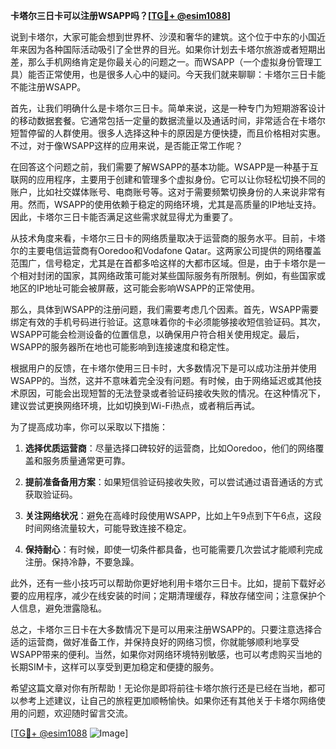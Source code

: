 **卡塔尔三日卡可以注册WSAPP吗？[[TG💪+ @esim1088](https://t.me/s/esim1088)]**

说到卡塔尔，大家可能会想到世界杯、沙漠和奢华的建筑。这个位于中东的小国近年来因为各种国际活动吸引了全世界的目光。如果你计划去卡塔尔旅游或者短期出差，那么手机网络肯定是你最关心的问题之一。而WSAPP（一个虚拟身份管理工具）能否正常使用，也是很多人心中的疑问。今天我们就来聊聊：卡塔尔三日卡能不能注册WSAPP。

首先，让我们明确什么是卡塔尔三日卡。简单来说，这是一种专门为短期游客设计的移动数据套餐。它通常包括一定量的数据流量以及通话时间，非常适合在卡塔尔短暂停留的人群使用。很多人选择这种卡的原因是方便快捷，而且价格相对实惠。不过，对于像WSAPP这样的应用来说，是否能正常工作呢？

在回答这个问题之前，我们需要了解WSAPP的基本功能。WSAPP是一种基于互联网的应用程序，主要用于创建和管理多个虚拟身份。它可以让你轻松切换不同的账户，比如社交媒体账号、电商账号等。这对于需要频繁切换身份的人来说非常有用。然而，WSAPP的使用依赖于稳定的网络环境，尤其是高质量的IP地址支持。因此，卡塔尔三日卡能否满足这些需求就显得尤为重要了。

从技术角度来看，卡塔尔三日卡的网络质量取决于运营商的服务水平。目前，卡塔尔的主要电信运营商有Ooredoo和Vodafone Qatar。这两家公司提供的网络覆盖范围广，信号稳定，尤其是在首都多哈这样的大都市区域。但是，由于卡塔尔是一个相对封闭的国家，其网络政策可能对某些国际服务有所限制。例如，有些国家或地区的IP地址可能会被屏蔽，这可能会影响WSAPP的正常使用。

那么，具体到WSAPP的注册问题，我们需要考虑几个因素。首先，WSAPP需要绑定有效的手机号码进行验证。这意味着你的卡必须能够接收短信验证码。其次，WSAPP可能会检测设备的位置信息，以确保用户符合相关使用规定。最后，WSAPP的服务器所在地也可能影响到连接速度和稳定性。

根据用户的反馈，在卡塔尔使用三日卡时，大多数情况下是可以成功注册并使用WSAPP的。当然，这并不意味着完全没有问题。有时候，由于网络延迟或其他技术原因，可能会出现短暂的无法登录或者验证码接收失败的情况。在这种情况下，建议尝试更换网络环境，比如切换到Wi-Fi热点，或者稍后再试。

为了提高成功率，你可以采取以下措施：

1. **选择优质运营商**：尽量选择口碑较好的运营商，比如Ooredoo，他们的网络覆盖和服务质量通常更可靠。
   
2. **提前准备备用方案**：如果短信验证码接收失败，可以尝试通过语音通话的方式获取验证码。

3. **关注网络状况**：避免在高峰时段使用WSAPP，比如上午9点到下午6点，这段时间网络流量较大，可能导致连接不稳定。

4. **保持耐心**：有时候，即使一切条件都具备，也可能需要几次尝试才能顺利完成注册。保持冷静，不要急躁。

此外，还有一些小技巧可以帮助你更好地利用卡塔尔三日卡。比如，提前下载好必要的应用程序，减少在线安装的时间；定期清理缓存，释放存储空间；注意保护个人信息，避免泄露隐私。

总之，卡塔尔三日卡在大多数情况下是可以用来注册WSAPP的。只要注意选择合适的运营商，做好准备工作，并保持良好的网络习惯，你就能够顺利地享受WSAPP带来的便利。当然，如果你对网络环境特别敏感，也可以考虑购买当地的长期SIM卡，这样可以享受到更加稳定和便捷的服务。

希望这篇文章对你有所帮助！无论你是即将前往卡塔尔旅行还是已经在当地，都可以参考上述建议，让自己的旅程更加顺畅愉快。如果你还有其他关于卡塔尔网络使用的问题，欢迎随时留言交流。

[[TG💪+ @esim1088](https://t.me/s/esim1088) ![Image](https://i.postimg.cc/4NQfJmqS/Snipaste-2025-05-13-00-14-12.png)]